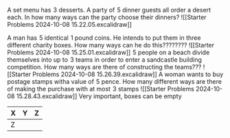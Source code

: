 A set menu has $\hspace{0pt}3$ desserts. A party of $\hspace{0pt}5$ dinner guests all order a desert each. In how many ways can the party choose their dinners?
![[Starter Problems 2024-10-08 15.22.05.excalidraw]]


A man has $\hspace{0pt}5$ identical $\hspace{0pt}1$ pound coins. He intends to put them in three different charity boxes. How many ways can he do this????????
![[Starter Problems 2024-10-08 15.25.01.excalidraw]]
$\hspace{0pt}5$ people on a beach divide themselves into up to $\hspace{0pt}3$ teams in order to enter a sandcastle building competition. How many ways are there of constructing the teams???
![[Starter Problems 2024-10-08 15.26.39.excalidraw]]
A woman wants to buy postage stamps witha value of $\hspace{0pt}5$ pence. How many different ways are there of making the purchase with at most $\hspace{0pt}3$ stamps
![[Starter Problems 2024-10-08 15.28.43.excalidraw]]
Very important, boxes can be empty

| X   | Y   | Z   |
| --- | --- | --- |
| Z   |     |     |
